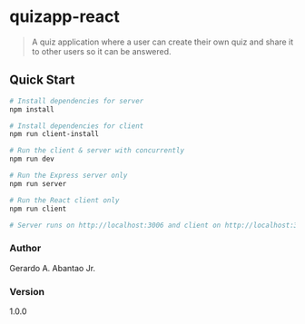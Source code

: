# quizapp-react
> A quiz application where a user can create their own quiz and share it to other users so it can be answered.

## Quick Start

 ```bash
# Install dependencies for server
npm install

# Install dependencies for client
npm run client-install

# Run the client & server with concurrently
npm run dev

# Run the Express server only
npm run server

# Run the React client only
npm run client

# Server runs on http://localhost:3006 and client on http://localhost:3000
```

### Author
Gerardo A. Abantao Jr.

### Version

1.0.0


